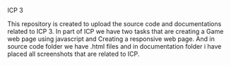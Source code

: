 ICP 3

This repository is created to upload the source code and documentations related to ICP 3. In part of ICP we have two tasks that are creating a Game web page using javascript and Creating a responsive web page. And in source code folder we have .html files and in documentation folder i have placed all screenshots that are related to ICP.
